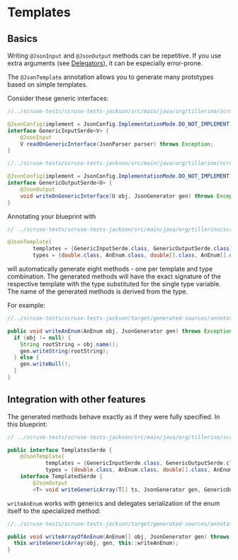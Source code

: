 # Templates

## Basics
Writing `@JsonInput` and `@JsonOutput` methods can be repetitive.
If you use extra arguments (see [Delegators](delegators.md)), it can be especially error-prone.

The `@JsonTemplate` annotation allows you to generate many prototypes based on simple templates.

Consider these generic interfaces:

```java
//../scruse-tests/scruse-tests-jackson/src/main/java/org/tillerino/scruse/tests/base/features/GenericsSerde.java#L17-L21

@JsonConfig(implement = JsonConfig.ImplementationMode.DO_NOT_IMPLEMENT)
interface GenericInputSerde<V> {
    @JsonInput
    V readOnGenericInterface(JsonParser parser) throws Exception;
}
```
```java
//../scruse-tests/scruse-tests-jackson/src/main/java/org/tillerino/scruse/tests/base/features/GenericsSerde.java#L24-L28

@JsonConfig(implement = JsonConfig.ImplementationMode.DO_NOT_IMPLEMENT)
interface GenericOutputSerde<U> {
    @JsonOutput
    void writeOnGenericInterface(U obj, JsonGenerator gen) throws Exception;
}
```

Annotating your blueprint with
```java
// ../scruse-tests/scruse-tests-jackson/src/main/java/org/tillerino/scruse/tests/base/features/TemplatesSerde.java#L14-L16

@JsonTemplate(
        templates = {GenericInputSerde.class, GenericOutputSerde.class},
        types = {double.class, AnEnum.class, double[].class, AnEnum[].class})
```
will automatically generate eight methods - one per template and type combination.
The generated methods will have the exact signature of the respective template with the type substituted for the single type variable.
The name of the generated methods is derived from the type.

For example:
```java
//../scruse-tests/scruse-tests-jackson/target/generated-sources/annotations/org/tillerino/scruse/tests/base/features/TemplatesSerde$TemplatedSerdeImpl.java#L87-L94

public void writeAnEnum(AnEnum obj, JsonGenerator gen) throws Exception {
  if (obj != null) {
    String rootString = obj.name();
    gen.writeString(rootString);
  } else {
    gen.writeNull();
  }
}
```

## Integration with other features

The generated methods behave exactly as if they were fully specified. In this blueprint:
```java
// ../scruse-tests/scruse-tests-jackson/src/main/java/org/tillerino/scruse/tests/base/features/TemplatesSerde.java#L13-L19

public interface TemplatesSerde {
    @JsonTemplate(
            templates = {GenericInputSerde.class, GenericOutputSerde.class},
            types = {double.class, AnEnum.class, double[].class, AnEnum[].class})
    interface TemplatedSerde {
        @JsonOutput
        <T> void writeGenericArray(T[] ts, JsonGenerator gen, GenericOutputSerde<T> serde) throws Exception;
```

`writeAnEnum` works with generics and delegates serialization of the enum itself to the specialized method:
```java
//../scruse-tests/scruse-tests-jackson/target/generated-sources/annotations/org/tillerino/scruse/tests/base/features/TemplatesSerde$TemplatedSerdeImpl.java#L156-L158

public void writeArrayOfAnEnum(AnEnum[] obj, JsonGenerator gen) throws Exception {
  this.writeGenericArray(obj, gen, this::writeAnEnum);
}
```